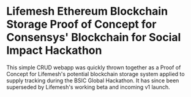 # Lifemesh Ethereum Blockchain Storage Proof of Concept for Consensys' Blockchain for Social Impact Hackathon

This simple CRUD webapp was quickly thrown together as a Proof of Concept for Lifemesh's potential blockchain storage system applied to supply tracking during the BSIC Global Hackathon. It has since been superseded by Lifemesh's working beta and incoming v1 launch.  
